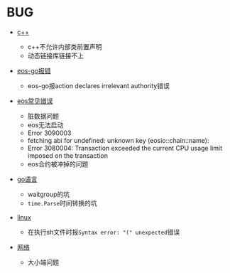 # BUG
- [c++](cpp.md)

  - c++不允许内部类前置声明
  - 动态链接库链接不上
- [eos-go报错](eos-go.md)

	- eos-go报action declares irrelevant authority错误
- [eos常见错误](eos.md)

	- 脏数据问题  
	- eos无法启动
	- Error 3090003
	- fetching abi for undefined: unknown key (eosio::chain::name):
	- Error 3080004: Transaction exceeded the current CPU usage limit imposed on the transaction
	- eos合约被冲掉的问题
- [go语言](golang.md)
  - waitgroup的坑
  - `time.Parse`时间转换的坑
- [linux](linux.md)
    - 在执行sh文件时报`Syntax error: "(" unexpected`错误
- [网络](net.md)
    - 大小端问题

